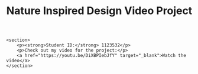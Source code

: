 <!DOCTYPE html>
<html lang="en">
<head>
    <meta charset="UTF-8">
    <meta name="viewport" content="width=device-width, initial-scale=1.0">
    <title>Nature Inspired Design Video Project</title>
</head>
<body>
    <header>
        <h1>Nature Inspired Design Video Project</h1>
    </header>

    <section>
        <p><strong>Student ID:</strong> 1123532</p>
        <p>Check out my video for the project:</p>
        <a href="https://youtu.be/DiXBPIebJfY" target="_blank">Watch the video</a>
    </section>
</body>
</html>
